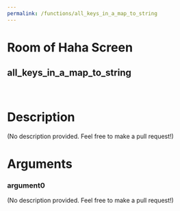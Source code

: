 ```yaml
---
permalink: /functions/all_keys_in_a_map_to_string
---
```

# Room of Haha Screen  
## all_keys_in_a_map_to_string  
&nbsp;  
# Description  
(No description provided. Feel free to make a pull request!) 
&nbsp;  
# Arguments
### argument0
(No description provided. Feel free to make a pull request!)
&nbsp;  


